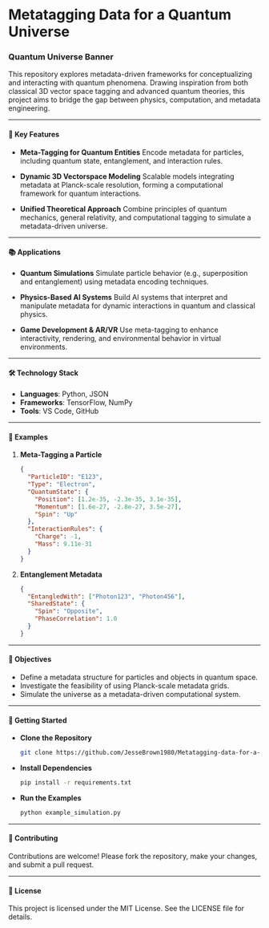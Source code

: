 # Metatagging Data for a Quantum Universe



### Quantum Universe Banner

This repository explores metadata-driven frameworks for conceptualizing and interacting with quantum phenomena. Drawing inspiration from both classical 3D vector space tagging and advanced quantum theories, this project aims to bridge the gap between physics, computation, and metadata engineering.

---

#### 🚀 Key Features

- **Meta-Tagging for Quantum Entities**
  Encode metadata for particles, including quantum state, entanglement, and interaction rules.

- **Dynamic 3D Vectorspace Modeling**
  Scalable models integrating metadata at Planck-scale resolution, forming a computational framework for quantum interactions.

- **Unified Theoretical Approach**
  Combine principles of quantum mechanics, general relativity, and computational tagging to simulate a metadata-driven universe.

---

#### 📚 Applications

- **Quantum Simulations**
  Simulate particle behavior (e.g., superposition and entanglement) using metadata encoding techniques.

- **Physics-Based AI Systems**
  Build AI systems that interpret and manipulate metadata for dynamic interactions in quantum and classical physics.

- **Game Development & AR/VR**
  Use meta-tagging to enhance interactivity, rendering, and environmental behavior in virtual environments.

---

#### 🛠️ Technology Stack

- **Languages**: Python, JSON
- **Frameworks**: TensorFlow, NumPy
- **Tools**: VS Code, GitHub

---

#### 📝 Examples

1. **Meta-Tagging a Particle**

   ```json
   {
     "ParticleID": "E123",
     "Type": "Electron",
     "QuantumState": {
       "Position": [1.2e-35, -2.3e-35, 3.1e-35],
       "Momentum": [1.6e-27, -2.8e-27, 3.5e-27],
       "Spin": "Up"
     },
     "InteractionRules": {
       "Charge": -1,
       "Mass": 9.11e-31
     }
   }
   ```

2. **Entanglement Metadata**

   ```json
   {
     "EntangledWith": ["Photon123", "Photon456"],
     "SharedState": {
       "Spin": "Opposite",
       "PhaseCorrelation": 1.0
     }
   }
   ```

---

#### 🎯 Objectives

- Define a metadata structure for particles and objects in quantum space.
- Investigate the feasibility of using Planck-scale metadata grids.
- Simulate the universe as a metadata-driven computational system.

---

#### 🚀 Getting Started

- **Clone the Repository**
  ```bash
  git clone https://github.com/JesseBrown1980/Metatagging-data-for-a-Quantum-universe.git
  ```

- **Install Dependencies**
  ```bash
  pip install -r requirements.txt
  ```

- **Run the Examples**
  ```bash
  python example_simulation.py
  ```

---

#### 🤝 Contributing

Contributions are welcome! Please fork the repository, make your changes, and submit a pull request.

---

#### 📄 License

This project is licensed under the MIT License. See the LICENSE file for details.

